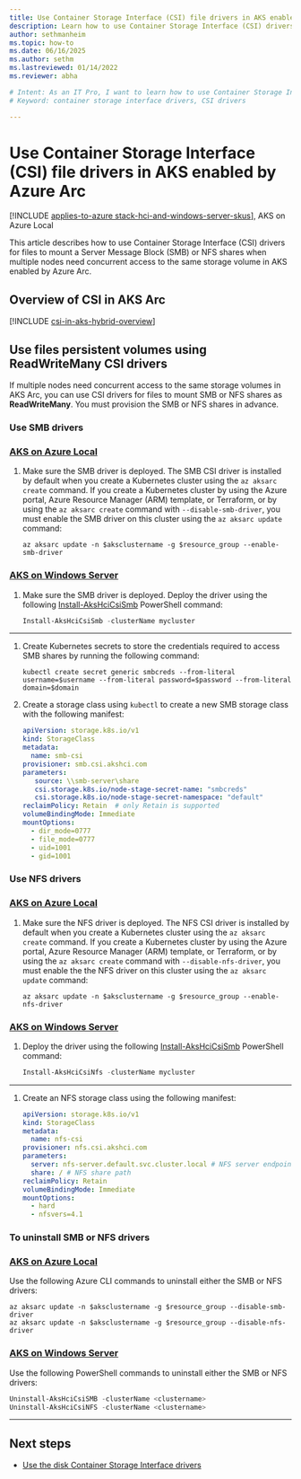 ```yaml
---
title: Use Container Storage Interface (CSI) file drivers in AKS enabled by Azure Arc
description: Learn how to use Container Storage Interface (CSI) drivers to manage files in AKS Arc.
author: sethmanheim
ms.topic: how-to
ms.date: 06/16/2025
ms.author: sethm 
ms.lastreviewed: 01/14/2022
ms.reviewer: abha

# Intent: As an IT Pro, I want to learn how to use Container Storage Interface (CSI) drivers in AKS Arc.
# Keyword: container storage interface drivers, CSI drivers

---
```


# Use Container Storage Interface (CSI) file drivers in AKS enabled by Azure Arc

[!INCLUDE [applies-to-azure stack-hci-and-windows-server-skus](includes/aks-hci-applies-to-skus/aks-hybrid-applies-to-azure-stack-hci-windows-server-sku.md)], AKS on Azure Local

This article describes how to use Container Storage Interface (CSI) drivers for files to mount a Server Message Block (SMB) or NFS shares when multiple nodes need concurrent access to the same storage volume in AKS enabled by Azure Arc.

## Overview of CSI in AKS Arc

[!INCLUDE [csi-in-aks-hybrid-overview](includes/csi-in-aks-hybrid-overview.md)]

## Use files persistent volumes using ReadWriteMany CSI drivers

If multiple nodes need concurrent access to the same storage volumes in AKS Arc, you can use CSI drivers for files to mount SMB or NFS shares as **ReadWriteMany**. You must provision the SMB or NFS shares in advance.

### Use SMB drivers

### [AKS on Azure Local](#tab/local)

1. Make sure the SMB driver is deployed. The SMB CSI driver is installed by default when you create a Kubernetes cluster using the `az aksarc create` command. If you create a Kubernetes cluster by using the Azure portal, Azure Resource Manager (ARM) template, or Terraform, or by using the `az aksarc create` command with `--disable-smb-driver`, you must enable the SMB driver on this cluster using the `az aksarc update` command:

   ```azurecli
   az aksarc update -n $aksclustername -g $resource_group --enable-smb-driver
   ```

### [AKS on Windows Server](#tab/ws)

1. Make sure the SMB driver is deployed. Deploy the driver using the following [Install-AksHciCsiSmb](./reference/ps/install-akshcicsismb.md) PowerShell command:

   ```powershell
   Install-AksHciCsiSmb -clusterName mycluster
   ```

---

1. Create Kubernetes secrets to store the credentials required to access SMB shares by running the following command:

   ```console
   kubectl create secret generic smbcreds --from-literal username=$username --from-literal password=$password --from-literal domain=$domain
   ```

1. Create a storage class using `kubectl` to create a new SMB storage class with the following manifest:

   ```yaml
   apiVersion: storage.k8s.io/v1
   kind: StorageClass
   metadata:
     name: smb-csi
   provisioner: smb.csi.akshci.com
   parameters:
      source: \\smb-server\share
      csi.storage.k8s.io/node-stage-secret-name: "smbcreds"
      csi.storage.k8s.io/node-stage-secret-namespace: "default"
   reclaimPolicy: Retain  # only Retain is supported
   volumeBindingMode: Immediate
   mountOptions:
     - dir_mode=0777
     - file_mode=0777
     - uid=1001
     - gid=1001
   ```  

### Use NFS drivers

### [AKS on Azure Local](#tab/local)

1. Make sure the NFS driver is deployed. The NFS CSI driver is installed by default when you create a Kubernetes cluster using the `az aksarc create` command. If you create a Kubernetes cluster by using the Azure portal, Azure Resource Manager (ARM) template, or Terraform, or by using the `az aksarc create` command with `--disable-nfs-driver`, you must enable the the NFS driver on this cluster using the `az aksarc update` command:

   ```azurecli
   az aksarc update -n $aksclustername -g $resource_group --enable-nfs-driver
   ```

### [AKS on Windows Server](#tab/ws)

1. Deploy the driver using the following [Install-AksHciCsiSmb](./reference/ps/install-akshcicsismb.md) PowerShell command:

   ```powershell
   Install-AksHciCsiNfs -clusterName mycluster
   ```

---

1. Create an NFS storage class using the following manifest:

      ```yaml
      apiVersion: storage.k8s.io/v1
      kind: StorageClass
      metadata:
        name: nfs-csi
      provisioner: nfs.csi.akshci.com
      parameters:
        server: nfs-server.default.svc.cluster.local # NFS server endpoint
        share: / # NFS share path
      reclaimPolicy: Retain
      volumeBindingMode: Immediate
      mountOptions:
        - hard
        - nfsvers=4.1
      ```

### To uninstall SMB or NFS drivers

### [AKS on Azure Local](#tab/local)

Use the following Azure CLI commands to uninstall either the SMB or NFS drivers:

```azurecli
az aksarc update -n $aksclustername -g $resource_group --disable-smb-driver
az aksarc update -n $aksclustername -g $resource_group --disable-nfs-driver
```

### [AKS on Windows Server](#tab/ws)

Use the following PowerShell commands to uninstall either the SMB or NFS drivers:

```powershell
Uninstall-AksHciCsiSMB -clusterName <clustername>
Uninstall-AksHciCsiNFS -clusterName <clustername>
```

---

## Next steps

- [Use the disk Container Storage Interface drivers](./container-storage-interface-disks.md)
